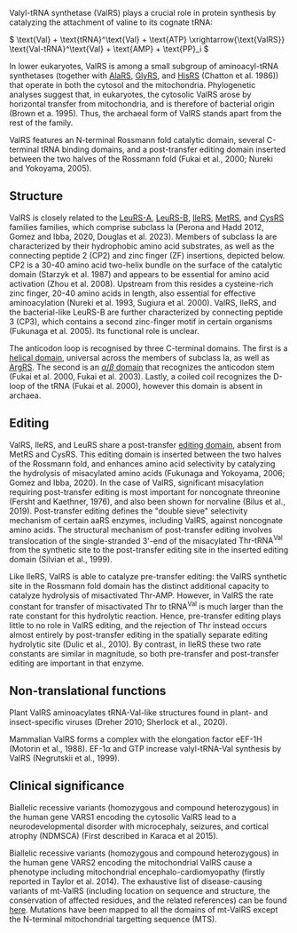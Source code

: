 
Valyl-tRNA synthetase (ValRS) plays a crucial role in protein synthesis by catalyzing the attachment of valine to its cognate tRNA:




$ \text{Val} + \text{tRNA}^\text{Val} + \text{ATP} \xrightarrow{\text{ValRS}} \text{Val-tRNA}^\text{Val} + \text{AMP} + \text{PP}_i  $



In lower eukaryotes, ValRS is among a small subgroup of aminoacyl-tRNA synthetases (together with [AlaRS](/class2/ala), [GlyRS](/class2/gly3), and [HisRS](/class2/his) (Chatton et al. 1986)) that operate in both the cytosol and the mitochondria.
Phylogenetic analyses suggest that, in eukaryotes, the cytosolic ValRS arose by horizontal transfer from mitochondria, and is therefore of bacterial origin (Brown et a. 1995).
Thus, the archaeal form of ValRS stands apart from the rest of the family.


ValRS features an N-terminal Rossmann fold catalytic domain, several C-terminal tRNA binding domains, and a post-transfer editing domain inserted between the two halves of the Rossmann fold (Fukai et al., 2000; Nureki and Yokoyama, 2005).

## Structure


ValRS is closely related to the [LeuRS-A](/class1/leu2), [LeuRS-B](/class1/leu1), [IleRS](/class1/ile), [MetRS](/class1/met), and [CysRS](/class1/cys) families families, which comprise 
subclass Ia (Perona and Hadd 2012, Gomez and Ibba, 2020, Douglas et al. 2023). Members of subclass Ia are characterized by their hydrophobic amino acid substrates, as well as the connecting peptide 2 (CP2) and zinc finger (ZF) insertions, depicted below. 
CP2 is a 30-40 amino acid two-helix bundle on the surface of the catalytic domain (Starzyk et al. 1987) and appears to be essential for amino acid activation (Zhou et al. 2008). 
Upstream from this resides a cysteine-rich zinc finger, 20-40 amino acids in length, also essential for effective aminoacylation (Nureki et al. 1993, Sugiura et al. 2000). 
ValRS, IleRS, and the bacterial-like LeuRS-B are further characterized by connecting peptide 3 (CP3), which contains a second zinc-finger motif in certain organisms (Fukunaga et al. 2005).
Its functional role is unclear. 


The anticodon loop is recognised by three C-terminal domains.
The first is a [helical domain](/superfamily/class1/Anticodon_binding_domain_CRIMVL), universal across the members of subclass Ia, as well as [ArgRS](/class1/arg).
The second is an [$\alpha$/$\beta$ domain](/superfamily/class1/C-terminal_junction_domain) that recognizes the anticodon stem (Fukai et al. 2000, Fukai et al. 2003).
Lastly, a coiled coil recognizes the D-loop of the tRNA (Fukai et al. 2000), however this domain is absent in archaea.





## Editing

ValRS,	IleRS, and LeuRS share a post-transfer [editing domain](/superfamily/class1/Editing_domain_1a), absent from MetRS and CysRS.
This editing domain is inserted between the two halves of the Rossmann fold, and enhances amino acid selectivity by catalyzing the hydrolysis of misacylated amino acids (Fukunaga and Yokoyama, 2006; Gomez and Ibba, 2020).
In the case of ValRS, significant misacylation requiring post-transfer editing is most important for noncognate threonine (Fersht and Kaethner, 1976), and also been shown for norvaline (Bilus et al., 2019). 
Post-transfer editing defines the "double sieve" selectivity mechanism of certain aaRS enzymes, including ValRS, against noncognate amino acids. The structural mechanism of post-transfer editing involves translocation of the single-stranded 3'-end of the misacylated $\text{Thr-tRNA}^\text{Val}$ from the synthetic site to the post-transfer editing site in the inserted editing domain (Silvian et al., 1999). 


Like IleRS, ValRS is able to catalyze pre-transfer editing: the ValRS synthetic site in the Rossmann fold domain has the distinct additional capacity to catalyze hydrolysis of misactivated Thr-AMP. However, in ValRS the rate constant for transfer of misactivated Thr to $\text{tRNA}^\text{Val}$ is much larger than the rate constant for this hydrolytic reaction. Hence, pre-transfer editing plays little to no role in ValRS editing, and the rejection of Thr instead occurs almost entirely by post-transfer editing in the spatially separate editing hydrolytic site (Dulic et al., 2010). By contrast, in IleRS these two rate constants are similar in magnitude, so both pre-transfer and post-transfer editing are important in that enzyme.




## Non-translational functions

Plant ValRS aminoacylates tRNA-Val-like structures found in plant- and insect-specific viruses (Dreher 2010; Sherlock et al., 2020). 

Mammalian ValRS forms a complex with the elongation factor eEF-1H (Motorin et al., 1988). EF-1α and GTP increase valyl-tRNA-Val synthesis by ValRS (Negrutskii et al., 1999).

## Clinical significance

Biallelic recessive variants (homozygous and compound heterozygous) in the human gene VARS1 encoding the cytosolic ValRS lead to a neurodevelopmental disorder with microcephaly, seizures, and cortical atrophy (NDMSCA) (First described in Karaca et al 2015). 

Biallelic recessive variants (homozygous and compound heterozygous) in the human gene VARS2 encoding the mitochondrial ValRS cause a phenotype including mitochondrial encephalo-cardiomyopathy (firstly reported in Taylor et al. 2014). The exhaustive list of disease-causing variants of mt-ValRS (including location on sequence and structure, the conservation of affected residues, and the related references) can be found [here](http://misynpat.org/misynpat/PageMaker.rvt?name=VARS2). Mutations have been mapped to all the domains of mt-ValRS except the N-terminal mitochondrial targetting sequence (MTS).
